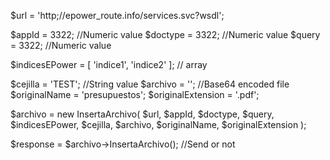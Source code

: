 
$url = 'http;//epower_route.info/services.svc?wsdl';

$appId = 3322; //Numeric value
$doctype = 3322; //Numeric value
$query = 3322; //Numeric value

$indicesEPower = [
    'indice1',
    'indice2'
]; // array

$cejilla = 'TEST'; //String value
$archivo = ''; //Base64 encoded file
$originalName = 'presupuestos';
$originalExtension = '.pdf';

$archivo = new InsertaArchivo(
    $url,
    $appId,
    $doctype,
    $query,
    $indicesEPower,
    $cejilla,
    $archivo,
    $originalName,
    $originalExtension
);

$response = $archivo->InsertaArchivo(); //Send or not